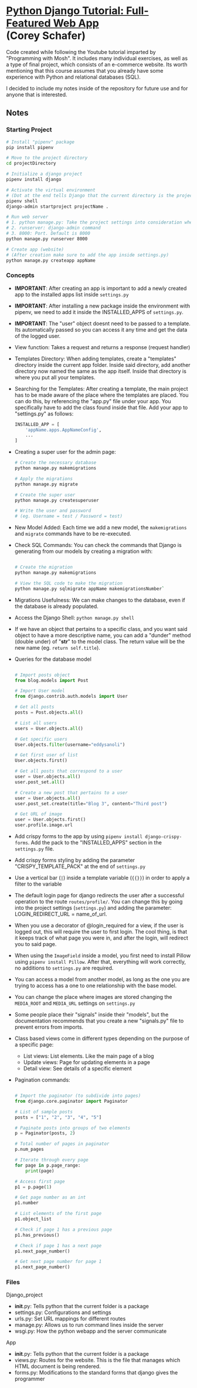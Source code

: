 # [Python Django Tutorial: Full-Featured Web App](https://www.youtube.com/watch?v=UmljXZIypDc&list=PL-osiE80TeTtoQCKZ03TU5fNfx2UY6U4p&index=2&ab_channel=CoreySchafer)<br>(Corey Schafer)

Code created while following the Youtube tutorial imparted by "Programming with Mosh". It includes many individual exercises, as well as a type of final project, which consists of an e-commerce website. Its worth mentioning that this course assumes that you already have some experience with Python and relational databases (SQL).

I decided to include my notes inside of the repository for future use and for anyone that is interested.

## Notes

### Starting Project

```bash
# Install "pipenv" package
pip install pipenv

# Move to the project directory
cd projectDirectory

# Initialize a django project
pipenv install django

# Activate the virtual environment
# (Dot at the end tells Django that the current directory is the project directory)
pipenv shell
django-admin startproject projectName .

# Run web server
# 1. python manage.py: Take the project settings into consideration when running the webserver
# 2. runserver: django-admin command
# 3. 8000: Port. Default is 8000
python manage.py runserver 8000

# Create app (website)
# (After creation make sure to add the app inside settings.py)
python manage.py createapp appName

```

### Concepts

- **IMPORTANT**: After creating an app is important to add a newly created app to the installed apps list inside `settings.py`
- **IMPORTANT**: After installing a new package inside the environment with pipenv, we need to add it inside the INSTALLED_APPS of `settings.py`.
- **IMPORTANT**: The "user" object doesnt need to be passed to a template. Its automatically passed so you can access it any time and get the data of the logged user.


- View function: Takes a request and returns a response (request handler)
- Templates Directory: When adding templates, create a "templates" directory inside the current app folder. Inside said directory, add another directory now named the same as the app itself. Inside that directory is where you put all your templates.
- Searching for the Templates: After creating a template, the main project has to be made aware of the place where the templates are placed. You can do this, by referencing the "app.py" file under your app. You specifically have to add the class found inside that file. Add your app to "settings.py" as follows:

    ```python
    INSTALLED_APP = [
        'appName.apps.AppNameConfig',
        ...
    ]
    ```

- Creating a super user for the admin page:

    ```bash
    # Create the necessary database
    python manage.py makemigrations

    # Apply the migrations
    python manage.py migrate

    # Create the super user
    python manage.py createsuperuser

    # Write the user and password 
    # (eg. Username = test / Password = test)
    ```

- New Model Added: Each time we add a new model, the `makemigrations` and `migrate` commands have to be re-executed.
- Check SQL Commands: You can check the commands that Django is generating from our models by creating a migration with:

    ```bash

    # Create the migration
    python manage.py makemigrations

    # View the SQL code to make the migration
    python manage.py sqlmigrate appName makemigrationsNumber`
    ```

- Migrations Usefulness: We can make changes to the database, even if the database is already populated.
- Access the Django Shell: `python manage.py shell`

- If we have an object that pertains to a specific class, and you want said object to have a more descriptive name, you can add a "dunder" method (double under) of "__str__" to the model class. The return value will be the new name (eg. `return self.title`).

- Queries for the database model

    ```python

    # Import posts object
    from blog.models import Post

    # Import User model
    from django.contrib.auth.models import User

    # Get all posts
    posts = Post.objects.all()

    # List all users
    users = User.objects.all()

    # Get specific users
    User.objects.filter(username="eddysanoli")

    # Get first user of list
    User.objects.first()

    # Get all posts that correspond to a user 
    user = User.objects.all()
    user.post_set.all()

    # Create a new post that pertains to a user
    user = User.objects.all()
    user.post_set.create(title="Blog 3", content="Third post")

    # Get URL of image
    user = User.objects.first()
    user.profile.image.url
    ```

- Add crispy forms to the app by using `pipenv install django-crispy-forms`. Add the pack to the "INSTALLED_APPS" section in the `settings.py` file.
- Add crispy forms styling by adding the parameter "CRISPY_TEMPLATE_PACK" at the end of `settings.py`
- Use a vertical bar (`|`) inside a template variable (`{{}}`) in order to apply a filter to the variable
- The default login page for django redirects the user after a successful operation to the route `routes/profile/`. You can change this by going into the project settings (`settings.py`) and adding the parameter: LOGIN_REDIRECT_URL = name_of_url.
- When you use a decorator of @login_required for a view, if the user is logged out, this will require the user to first login. The cool thing, is that it keeps track of what page you were in, and after the login, will redirect you to said page.

- When using the `ImageField` inside a model, you first need to install Pillow using `pipenv install Pillow`. After that, everything will work correctly, no additions to `settings.py` are required.

- You can access a model from another model, as long as the one you are trying to access has a one to one relationship with the base model.

- You can change the place where images are stored changing the `MEDIA_ROOT` and `MEDIA_URL` settings on `settings.py`

- Some people place their "signals" inside their "models", but the documentation recommends that you create a new "signals.py" file to prevent errors from imports.

- Class based views come in different types depending on the purpose of a specific page:

  - List views: List elements. Like the main page of a blog
  - Update views: Page for updating elements in a page
  - Detail view: See details of a specific element

- Pagination commands:

    ```python

    # Import the paginator (to subdivide into pages)
    from django.core.paginator import Paginator

    # List of sample posts
    posts = ["1", "2", "3", "4", "5"]

    # Paginate posts into groups of two elements
    p = Paginator(posts, 2)

    # Total number of pages in paginator
    p.num_pages

    # Iterate through every page
    for page in p.page_range:
        print(page)

    # Access first page
    p1 = p.page(1)

    # Get page number as an int
    p1.number

    # List elements of the first page
    p1.object_list

    # Check if page 1 has a previous page
    p1.has_previous()

    # Check if page 1 has a next page
    p1.next_page_number()

    # Get next page number for page 1
    p1.next_page_number()
    ```

### Files

Django_project

- __init__.py: Tells python that the current folder is a package
- settings.py: Configurations and settings
- urls.py: Set URL mappings for different routes
- manage.py: Allows us to run command lines inside the server
- wsgi.py: How the python webapp and the server communicate

App

- __init__.py: Tells python that the current folder is a package
- views.py: Routes for the website. This is the file that manages which HTML document is being rendered.
- forms.py: Modifications to the standard forms that django gives the programmer
